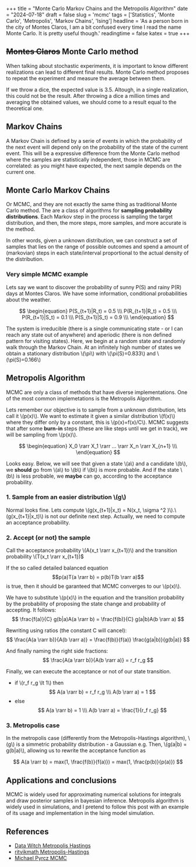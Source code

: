 +++
title = "Monte Carlo Markov Chains and the Metropolis Algorithm"
date = "2024-07-18"
draft = false
slug = 'mcmc'
tags = ['Statistics', 'Monte Carlo', 'Metropolis', 'Markov Chains', 'Ising']
headline = 'As a person born in the city of Montes Claros, I am a bit confused every time I read the name Monte Carlo. It is pretty useful though.'
readingtime = false
katex = true
+++

## ~~Montes Claros~~ Monte Carlo method

When talking about stochastic experiments, it is important to know different realizations can lead to different final results. Monte Carlo method proposes to repeat the experiment and measure the average between them. 

If we throw a dice, the expected value is 3.5. Altough, in a single realization, this could not be the result. After throwing a dice a million times and averaging the obtained values, we should come to a result equal to the theoretical one.

## Markov Chains

A Markov Chain is defined by a serie of events in which the probability of the next event will depend only on the probability of the state of the current event. This will be a expressive difference from the Monte Carlo method where the samples are statistically independent, those in MCMC are correlated: as you might have expected, the next sample depends on the current one.

## Monte Carlo Markov Chains

Or MCMC, and they are not exactly the same thing as traditional Monte Carlo method. The are a class of algorithms for **sampling probability distributions**. Each Markov step in the process is sampling the target distribution, and then, the more steps, more samples, and more accurate is the method.

In other words, given a unknown distribution, we can construct a set of samples that lies on the range of possible outcomes and spend a amount of (markovian) steps in each state/interval proportional to the actual density of the distribution.

### Very simple MCMC example

Lets say we want to discover the probability of sunny P(S) and rainy P(R) days at Montes Claros. We have some information, conditional probabilities about the weather.

$$
\begin{equation}
P(S_{t+1}|R_t) = 0.5 \\\
P(R_{t+1}|R_t) = 0.5 \\\
P(R_{t+1}|S_t) = 0.1 \\\
P(S_{t+1}|S_t) = 0.9 \\\
\end{equation}
$$

The system is irreducible (there is a single communicating state - or I can reach any state out of anywhere) and aperiodic (there is non defined pattern for visiting states). Here, we begin at a random state and randomly walk through the Markov Chain. At an infinitely high number of states we obtain a stationary distribution \\(\pi\\) with \\(\pi(S)=0.833\\) and \\(\pi(S)=0.166\\) 

## Metropolis Algorithm
MCMC are only a class of methods that have diverse implementations. One of the most common implemetations is the Metropolis Algorithm. 

Lets remember our objective is to sample from a unknown distribution, lets call it \\(p(x)\\). We want to estimate it given a similar distribution \\(f(x)\\) where they differ only by a constant, this is \\(p(x)=f(x)/C\\).
MCMC suggests that after some **burn-in** steps (these are like steps until we get in track), we will be sampling from \\(p(x)\\).

$$
\begin{equation}
X_0 \rarr X_1 \rarr ... \rarr X_n \rarr X_{n+1} \\\
\end{equation}
$$

Looks easy. Below, we will see that given a state \\(a\\) and a candidate \\(b\\), we **should** go from \\(a\\) to \\(b\\) if \\(b\\) is more probable. And if the state \\(b\\) is less probable, we **maybe** can go, according to the acceptance probability. 

### 1. Sample from an easier distribution \\(g\\)
Normal looks fine. Lets compute \\(g(x_{t+1}|x_t) = N(x_t, \sigma ^2 )\\).\\(g(x_{t+1}|x_t)\\) is not our definite next step. Actually, we need to compute an acceptance probability.

### 2. Accept (or not) the sample
Call the acceptance probability \\(A(x_t \rarr x_{t+1})\\) and the transition probability  \\(T(x_t \rarr x_{t+1})$

If the so called detailed balanced equation
$$p(a)T(a \rarr b) = p(b)T(b \rarr a)$$
is true, then it should be garanteed that MCMC converges to our \\(p(x)\\). 

We have to substitute \\(p(x)\\) in the equation and the transition probability by the probability of proposing the state change and probability of accepting. It follows:
$$
\frac{f(a)}{C} g(b|a)A(a \rarr b) = \frac{f(b)}{C} g(a|b)A(b \rarr a)
$$

Rewriting using ratios (the constant C will cancel):
$$
\frac{A(a \rarr b)}{A(b \rarr a)} = \frac{f(b)}{f(a)} \frac{g(a|b)}{g(b|a)}
$$

And finally naming the right side fractions:
$$
\frac{A(a \rarr b)}{A(b \rarr a)} = r_f r_g
$$

Finally, we can execute the acceptance or not of our state transition.
- if \\(r_f r_g \lt 1\\) then
$$
    A(a \rarr b) = r_f r_g \\\
    A(b \rarr a) = 1
$$
- else 
$$
    A(a \rarr b) = 1 \\\
    A(b \rarr a) = \frac{1}{r_f r_g}
$$

### 3. Metropolis case
In the metropolis case (differently from the Metropolis-Hastings algorithm), \\(g\\) is a simmetric probability distribution - a Gaussian e.g. Then, \\(g(a|b) = g(b|a)\\), allowing us to rewrite the acceptance function as

$$
A(a \rarr b) = max(1, \frac{f(b)}{f(a)}) = max(1, \frac{p(b)}{p(a)})
$$

## Applications and conclusions

MCMC is widely used for approximating numerical solutions for integrals and draw posterior samples in bayesian inference. Metropolis algorithm is widely used in simulations, and I pretend to follow this post with an example of its usage and implementation in the Ising model simulation.

## References
- [Data Witch Metropolis Hastings](https://blog.djnavarro.net/posts/2023-04-12_metropolis-hastings/)
- [ritvikmath Metropolis-Hastings](https://www.youtube.com/watch?v=yCv2N7wGDCw)
- [Michael Pyrcz MCMC](https://www.youtube.com/watch?v=7QX-yVboLhk)